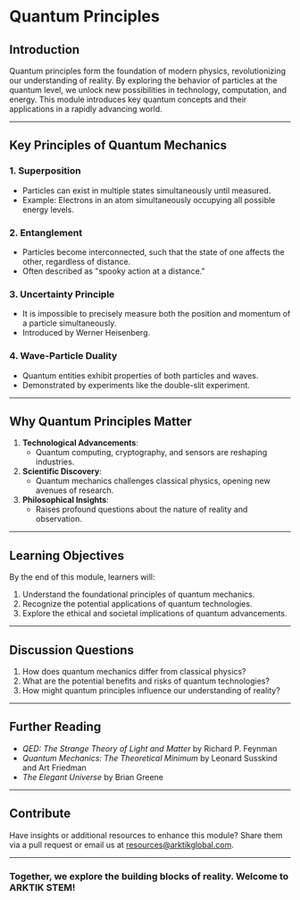 # **Quantum Principles**

## **Introduction**
Quantum principles form the foundation of modern physics, revolutionizing our understanding of reality. By exploring the behavior of particles at the quantum level, we unlock new possibilities in technology, computation, and energy. This module introduces key quantum concepts and their applications in a rapidly advancing world.

---

## **Key Principles of Quantum Mechanics**
### **1. Superposition**
- Particles can exist in multiple states simultaneously until measured.
- Example: Electrons in an atom simultaneously occupying all possible energy levels.

### **2. Entanglement**
- Particles become interconnected, such that the state of one affects the other, regardless of distance.
- Often described as "spooky action at a distance."

### **3. Uncertainty Principle**
- It is impossible to precisely measure both the position and momentum of a particle simultaneously.
- Introduced by Werner Heisenberg.

### **4. Wave-Particle Duality**
- Quantum entities exhibit properties of both particles and waves.
- Demonstrated by experiments like the double-slit experiment.

---

## **Why Quantum Principles Matter**
1. **Technological Advancements**:
   - Quantum computing, cryptography, and sensors are reshaping industries.
2. **Scientific Discovery**:
   - Quantum mechanics challenges classical physics, opening new avenues of research.
3. **Philosophical Insights**:
   - Raises profound questions about the nature of reality and observation.

---

## **Learning Objectives**
By the end of this module, learners will:
1. Understand the foundational principles of quantum mechanics.
2. Recognize the potential applications of quantum technologies.
3. Explore the ethical and societal implications of quantum advancements.

---

## **Discussion Questions**
1. How does quantum mechanics differ from classical physics?
2. What are the potential benefits and risks of quantum technologies?
3. How might quantum principles influence our understanding of reality?

---

## **Further Reading**
- *QED: The Strange Theory of Light and Matter* by Richard P. Feynman
- *Quantum Mechanics: The Theoretical Minimum* by Leonard Susskind and Art Friedman
- *The Elegant Universe* by Brian Greene

---

## **Contribute**
Have insights or additional resources to enhance this module? Share them via a pull request or email us at [resources@arktikglobal.com](mailto:resources@arktikglobal.com).

---

### **Together, we explore the building blocks of reality. Welcome to ARKTIK STEM!**
